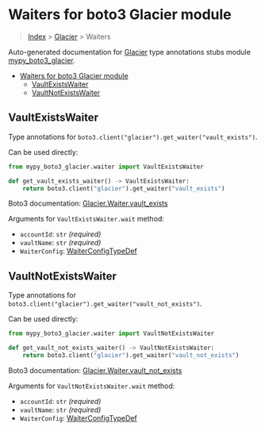 # Waiters for boto3 Glacier module

> [Index](..) > [Glacier](.) > Waiters

Auto-generated documentation for
[Glacier](https://boto3.amazonaws.com/v1/documentation/api/1.17.73/reference/services/glacier.html#Glacier)
type annotations stubs module
[mypy_boto3_glacier](https://pypi.org/project/mypy-boto3-glacier/).

- [Waiters for boto3 Glacier module](#waiters-for-boto3-glacier-module)
  - [VaultExistsWaiter](#vaultexistswaiter)
  - [VaultNotExistsWaiter](#vaultnotexistswaiter)

## VaultExistsWaiter

Type annotations for `boto3.client("glacier").get_waiter("vault_exists")`.

Can be used directly:

```python
from mypy_boto3_glacier.waiter import VaultExistsWaiter

def get_vault_exists_waiter() -> VaultExistsWaiter:
    return boto3.client("glacier").get_waiter("vault_exists")
```

Boto3 documentation:
[Glacier.Waiter.vault_exists](https://boto3.amazonaws.com/v1/documentation/api/1.17.73/reference/services/glacier.html#Glacier.Waiter.vault_exists)

Arguments for `VaultExistsWaiter.wait` method:

- `accountId`: `str` *(required)*
- `vaultName`: `str` *(required)*
- `WaiterConfig`: [WaiterConfigTypeDef](./type_defs.md#waiterconfigtypedef)

## VaultNotExistsWaiter

Type annotations for `boto3.client("glacier").get_waiter("vault_not_exists")`.

Can be used directly:

```python
from mypy_boto3_glacier.waiter import VaultNotExistsWaiter

def get_vault_not_exists_waiter() -> VaultNotExistsWaiter:
    return boto3.client("glacier").get_waiter("vault_not_exists")
```

Boto3 documentation:
[Glacier.Waiter.vault_not_exists](https://boto3.amazonaws.com/v1/documentation/api/1.17.73/reference/services/glacier.html#Glacier.Waiter.vault_not_exists)

Arguments for `VaultNotExistsWaiter.wait` method:

- `accountId`: `str` *(required)*
- `vaultName`: `str` *(required)*
- `WaiterConfig`: [WaiterConfigTypeDef](./type_defs.md#waiterconfigtypedef)
